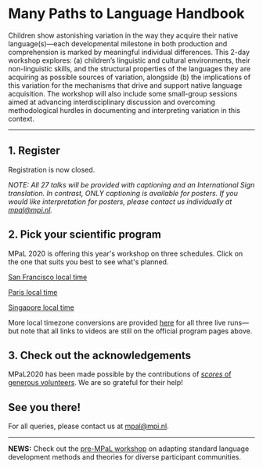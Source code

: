 # Many Paths to Language Handbook

<!--### *If you experience any (technical) problems during this conference, click [here](./mpal/troubleshooting.md) for help.*-->

<!--<img src="./mpal/MPaL.png" width="25%">-->

Children show astonishing variation in the way they acquire their native language(s)—each developmental milestone in both production and comprehension is marked by meaningful individual differences. This 2-day workshop explores: (a) children’s linguistic and cultural environments, their non-linguistic skills, and the structural properties of the languages they are acquiring as possible sources of variation, alongside (b) the implications of this variation for the mechanisms that drive and support native language acquisition. The workshop will also include some small-group sessions aimed at advancing interdisciplinary discussion and overcoming methodological hurdles in documenting and interpreting variation in this context.

---
## 1. Register

Registration is now closed.

_NOTE: All 27 talks will be provided with captioning and an International Sign translation. In contrast, ONLY captioning is available for posters. If you would like interpretation for posters, please contact us individually at [mpal@mpi.nl](mailto:mpal@mpi.nl)._

## 2. Pick your scientific program

MPaL 2020 is offering this year's workshop on three schedules. Click on the one that suits you best to see what's planned.

[San Francisco local time](./MPaL_handbook_SF.md)

[Paris local time](./MPaL_handbook_Paris.md)

[Singapore local time](./MPaL_handbook_Singapore.md)

More local timezone conversions are provided [here](https://docs.google.com/spreadsheets/d/e/2PACX-1vTdjeqCBd_KGm8qgIab-Ui3o4ccp_MBTEkQ578Qo_9aZ2YBe_ktXo-0B74pIfsOHyXrvTtmZVj1hICl/pubhtml) for all three live runs—but note that all links to videos are still on the official program pages above.

## 3. Check out the acknowledgements
MPaL2020 has been made possible by the contributions of [_scores_ of generous volunteers](./mpal/acknowledgements.md). We are so grateful for their help!


## See you there!
For all queries, please contact us at [mpal@mpi.nl](mailto:mpal@mpi.nl).

---

**NEWS:** Check out the [pre-MPaL workshop](./mpal/preworkshop/preMPaL-workshop.md) on adapting standard language development methods and theories for diverse participant communities.

<!--
## Acknowledgements

Insert text here
-->

